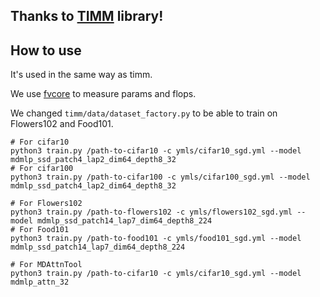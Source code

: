 ## Thanks to [TIMM](https://github.com/rwightman/pytorch-image-models) library!

## How to use

It's used in the same way as timm.

We use [fvcore](https://github.com/facebookresearch/fvcore) to measure params and flops.

We changed `timm/data/dataset_factory.py` to be able to train on Flowers102 and Food101.

```
# For cifar10
python3 train.py /path-to-cifar10 -c ymls/cifar10_sgd.yml --model mdmlp_ssd_patch4_lap2_dim64_depth8_32
# For cifar100
python3 train.py /path-to-cifar100 -c ymls/cifar100_sgd.yml --model mdmlp_ssd_patch4_lap2_dim64_depth8_32

# For Flowers102
python3 train.py /path-to-flowers102 -c ymls/flowers102_sgd.yml --model mdmlp_ssd_patch14_lap7_dim64_depth8_224
# For Food101
python3 train.py /path-to-food101 -c ymls/food101_sgd.yml --model mdmlp_ssd_patch14_lap7_dim64_depth8_224

# For MDAttnTool
python3 train.py /path-to-cifar10 -c ymls/cifar10_sgd.yml --model mdmlp_attn_32
```

